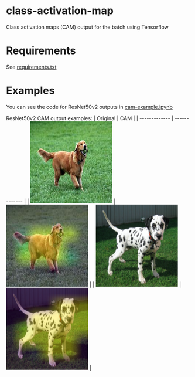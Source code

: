 # class-activation-map
Class activation maps (CAM) output for the batch using Tensorflow
# Requirements
See [requirements.txt](https://github.com/georgechaikin/class-activation-map/blob/main/requirements.txt)
# Examples
You can see the code for ResNet50v2 outputs in [cam-example.ipynb](https://github.com/georgechaikin/class-activation-map/blob/main/cam-example.ipynb)

ResNet50v2 CAM output examples:
| Original  | CAM |
| ------------- | ------------- |
|   <img src="https://github.com/georgechaikin/class-activation-map/blob/main/images/Golden_Retriever_with_tennis_ball.jpg?raw=true" width="224" height="224"/>  | <img src="https://github.com/georgechaikin/class-activation-map/blob/main/cam-images/Golden_Retriever_with_tennis_ball.jpg?raw=true" />  |
|   <img src="https://github.com/georgechaikin/class-activation-map/blob/main/images/200px-Dalmatian_puppy,_four_months.png?raw=true" width="224" height="224"/>  | <img src="https://github.com/georgechaikin/class-activation-map/blob/main/cam-images/200px-Dalmatian_puppy,_four_months.png?raw=true" />  |
